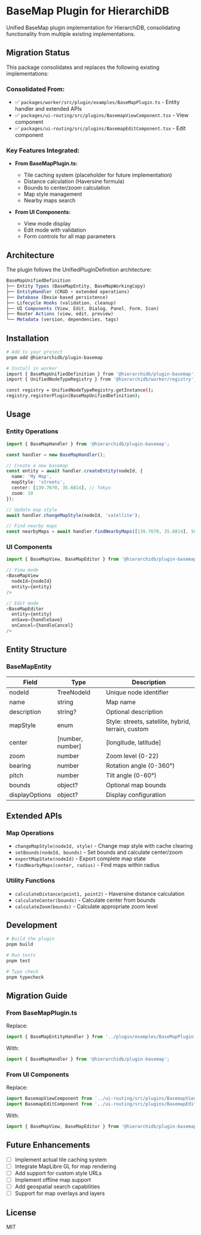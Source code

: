 # BaseMap Plugin for HierarchiDB

Unified BaseMap plugin implementation for HierarchiDB, consolidating functionality from multiple existing implementations.

## Migration Status

This package consolidates and replaces the following existing implementations:

### Consolidated From:
- ✅ `packages/worker/src/plugin/examples/BaseMapPlugin.ts` - Entity handler and extended APIs
- ✅ `packages/ui-routing/src/plugins/BasemapViewComponent.tsx` - View component
- ✅ `packages/ui-routing/src/plugins/BasemapEditComponent.tsx` - Edit component

### Key Features Integrated:
- **From BaseMapPlugin.ts:**
  - Tile caching system (placeholder for future implementation)
  - Distance calculation (Haversine formula)
  - Bounds to center/zoom calculation
  - Map style management
  - Nearby maps search

- **From UI Components:**
  - View mode display
  - Edit mode with validation
  - Form controls for all map parameters

## Architecture

The plugin follows the UnifiedPluginDefinition architecture:

```typescript
BaseMapUnifiedDefinition
├── Entity Types (BaseMapEntity, BaseMapWorkingCopy)
├── EntityHandler (CRUD + extended operations)
├── Database (Dexie-based persistence)
├── Lifecycle Hooks (validation, cleanup)
├── UI Components (View, Edit, Dialog, Panel, Form, Icon)
├── Router Actions (view, edit, preview)
└── Metadata (version, dependencies, tags)
```

## Installation

```bash
# Add to your project
pnpm add @hierarchidb/plugin-basemap

# Install in worker
import { BaseMapUnifiedDefinition } from '@hierarchidb/plugin-basemap';
import { UnifiedNodeTypeRegistry } from '@hierarchidb/worker/registry';

const registry = UnifiedNodeTypeRegistry.getInstance();
registry.registerPlugin(BaseMapUnifiedDefinition);
```

## Usage

### Entity Operations

```typescript
import { BaseMapHandler } from '@hierarchidb/plugin-basemap';

const handler = new BaseMapHandler();

// Create a new basemap
const entity = await handler.createEntity(nodeId, {
  name: 'My Map',
  mapStyle: 'streets',
  center: [139.7670, 35.6814], // Tokyo
  zoom: 10
});

// Update map style
await handler.changeMapStyle(nodeId, 'satellite');

// Find nearby maps
const nearbyMaps = await handler.findNearbyMaps([139.7670, 35.6814], 50); // 50km radius
```

### UI Components

```typescript
import { BaseMapView, BaseMapEditor } from '@hierarchidb/plugin-basemap';

// View mode
<BaseMapView 
  nodeId={nodeId}
  entity={entity}
/>

// Edit mode
<BaseMapEditor
  entity={entity}
  onSave={handleSave}
  onCancel={handleCancel}
/>
```

## Entity Structure

### BaseMapEntity

| Field | Type | Description |
|-------|------|-------------|
| nodeId | TreeNodeId | Unique node identifier |
| name | string | Map name |
| description | string? | Optional description |
| mapStyle | enum | Style: streets, satellite, hybrid, terrain, custom |
| center | [number, number] | [longitude, latitude] |
| zoom | number | Zoom level (0-22) |
| bearing | number | Rotation angle (0-360°) |
| pitch | number | Tilt angle (0-60°) |
| bounds | object? | Optional map bounds |
| displayOptions | object? | Display configuration |

## Extended APIs

### Map Operations
- `changeMapStyle(nodeId, style)` - Change map style with cache clearing
- `setBounds(nodeId, bounds)` - Set bounds and calculate center/zoom
- `exportMapState(nodeId)` - Export complete map state
- `findNearbyMaps(center, radius)` - Find maps within radius

### Utility Functions
- `calculateDistance(point1, point2)` - Haversine distance calculation
- `calculateCenter(bounds)` - Calculate center from bounds
- `calculateZoom(bounds)` - Calculate appropriate zoom level

## Development

```bash
# Build the plugin
pnpm build

# Run tests
pnpm test

# Type check
pnpm typecheck
```

## Migration Guide

### From BaseMapPlugin.ts

Replace:
```typescript
import { BaseMapEntityHandler } from '../plugin/examples/BaseMapPlugin';
```

With:
```typescript
import { BaseMapHandler } from '@hierarchidb/plugin-basemap';
```

### From UI Components

Replace:
```typescript
import BasemapViewComponent from '../ui-routing/src/plugins/BasemapViewComponent';
import BasemapEditComponent from '../ui-routing/src/plugins/BasemapEditComponent';
```

With:
```typescript
import { BaseMapView, BaseMapEditor } from '@hierarchidb/plugin-basemap';
```

## Future Enhancements

- [ ] Implement actual tile caching system
- [ ] Integrate MapLibre GL for map rendering
- [ ] Add support for custom style URLs
- [ ] Implement offline map support
- [ ] Add geospatial search capabilities
- [ ] Support for map overlays and layers

## License

MIT